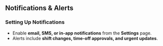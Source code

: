 ## Notifications & Alerts

### Setting Up Notifications

- Enable **email, SMS, or in-app notifications** from the **Settings** page.
- Alerts include **shift changes, time-off approvals, and urgent updates**.
